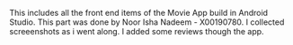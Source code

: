 This includes all the front end items of the Movie App build in Android Studio.
This part was done by Noor Isha Nadeem - X00190780.
I collected screeenshots as i went along.
I added some reviews though the app.
